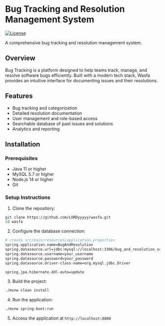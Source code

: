 # Bug Tracking and Resolution Management System

[![License](https://img.shields.io/badge/license-MIT-blue.svg)](LICENSE)

A comprehensive bug tracking and resolution management system.

## Overview

Bug Tracking is a platform designed to help teams track, manage, and resolve software bugs efficiently. Built with a modern tech stack, Wasfa provides an intuitive interface for documenting issues and their resolutions.

## Features

- Bug tracking and categorization
- Detailed resolution documentation
- User management and role-based access
- Searchable database of past issues and solutions
- Analytics and reporting

## Installation

### Prerequisites

- Java 11 or higher
- MySQL 5.7 or higher
- Node.js 14 or higher
- Git

### Setup Instructions

1. Clone the repository:
```bash
git clone https://github.com/LORDyyyyy/wasfa.git
cd wasfa
```

2. Configure the database connection:
```bash
# create src/main/resources/application.properties
spring.application.name=BugAndResolution
spring.datasource.url=jdbc:mysql://localhost:3306/bug_and_resolution_schema
spring.datasource.username=your_username
spring.datasource.password=your_password
spring.datasource.driver-class-name=org.mysql.jdbc.Driver

spring.jpa.hibernate.ddl-auto=update
```
3. Build the project:
```bash
./mvnw clean install
```
4. Run the application:
```bash
./mvnw spring-boot:run
```
5. Access the application at `http://localhost:8080`
